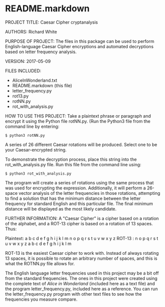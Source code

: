 README.markdown
===============

PROJECT TITLE: 
Caesar Cipher cryptanalysis

AUTHORS:
Richard White

PURPOSE OF PROJECT:
The files in this package can be used to perform English-language
Caesar Cipher encryptions and automated decryptions based on letter
frequency analysis.

VERSION: 
2017-05-09

FILES INCLUDED:
* AliceInWonderland.txt
* README.markdown (this file)
* letter_frequency.py
* rot13.py
* rotNN.py
* rot_with_analysis.py


HOW TO USE THIS PROJECT:
Take a plaintext phrase or paragraph and encrypt it using the Python file
rotNN.py. (Run the Python3 file from the command line by entering:

    $ python3 rotNN.py

A series of 26 different Caesar rotations will be produced. Select one to be  your Caesar-encrypted string.

To demonstrate the decryption process, place this string into the 
rot_with_analysis.py file. Run this file from the command line using:

    $ python3 rot_with_analysis.py

The program will create a series of rotations using the same process that
was used for encrypting the expression. Additionally, it will perform a
26-space vector analysis of the letter frequencies in those rotations,
attempting to find a solution that has the minimum distance between the
letter frequency for standard English and this particular file. The final
minimum distance will be displayed as the most likely candidate.


FURTHER INFORMATION:
A "Caesar Cipher" is a cipher based on a rotation of the alphabet, and a
ROT-13 cipher is based on a rotation of 13 spaces. Thus:

Plaintext: a b c d e f g h i j k l m n o p q r s t u v w x y z
ROT-13   : n o p q r s t u v w x y z a b c d e f g h i j k l m

ROT-13 is the easiest Caesar cipher to work with. Instead of always 
rotating 13 spaces, it is possible to rotate an arbitrary number of spaces,
and this is what the ROTNN.py file allows for.

The English language letter frequencies used in this project may be a
bit off from the standard frequencies. The ones in this project were 
created using the complete text of *Alice in Wonderland* (included here
as a text file) and the program letter_frequency.py, included here as
a reference. You can run the letter_frequency.py program with other text files to see how the frequencies you measure compare.


